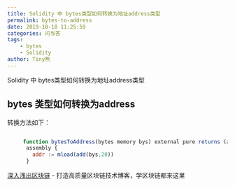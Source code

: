 ```yaml
---
title: Solidity 中 bytes类型如何转换为地址address类型
permalink: bytes-to-address
date: 2019-10-10 11:25:59
categories: 问与答
tags:
    - bytes
    - Solidity
author: Tiny熊
---
```


Solidity 中 bytes类型如何转换为地址address类型

<!-- more -->

## bytes 类型如何转换为address

转换方法如下：

```js

     function bytesToAddress(bytes memory bys) external pure returns (address addr) {
      assembly {
        addr := mload(add(bys,20))
      }
```



[深入浅出区块链](https://learnblockchain.cn/) - 打造高质量区块链技术博客，学区块链都来这里